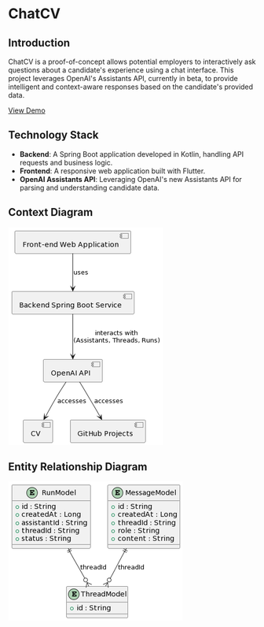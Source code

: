 
# ChatCV

## Introduction
ChatCV is a proof-of-concept allows potential employers to interactively ask questions about a candidate's experience using a chat interface. This project leverages OpenAI's Assistants API, currently in beta, to provide intelligent and context-aware responses based on the candidate's provided data.

<a href="https://lukelavery.github.io/chatcv-demo/" >View Demo</a>

## Technology Stack
- **Backend**: A Spring Boot application developed in Kotlin, handling API requests and business logic.
- **Frontend**: A responsive web application built with Flutter.
- **OpenAI Assistants API**: Leveraging OpenAI's new Assistants API for parsing and understanding candidate data.

## Context Diagram
<img src="https://github.com/lukelavery/ChatCV/blob/main/docs/Context%20Diagram.png">

## Entity Relationship Diagram
<img src="https://github.com/lukelavery/ChatCV/blob/main/docs/Entity%20Relationship%20Diagram.png">

